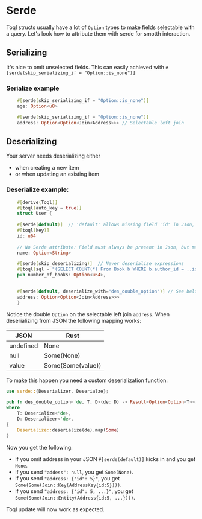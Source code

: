 
# Serde

Toql structs usually have a lot of `Option` types to make fields selectable with a query.
Let's look how to attribute them with serde for smotth interaction.

## Serializing
It's nice to omit unselected fields. This can easily achieved with `#[serde(skip_serializing_if = "Option::is_none")]`

### Serialize example
```rust
    #[serde(skip_serializing_if = "Option::is_none")]
    age: Option<u8>

    #[serde(skip_serializing_if = "Option::is_none")]
    address: Option<Option<Join<Address>>> // Selectable left join
```

## Deserializing
Your server needs deserializing either 
- when creating a new item 
- or when updating an existing item



### Deserialize example:

```rust
    #[derive(Toql)]
    #[toql(auto_key = true)]
    struct User {
    
    #[serde(default)]  // 'default' allows missing field 'id' in Json, needed typically for insert
    #[toql(key)]
    id: u64
    
    // No Serde attribute: Field must always be present in Json, but may be null -> None
    name: Option<String>

    #[serde(skip_deserializing)]  // Never deserialize expressions
    #[toql(sql = "(SELECT COUNT(*) From Book b WHERE b.author_id = ..id)")]
    pub number_of_books: Option<u64>,
   

    #[serde(default, deserialize_with="des_double_option")] // See below
    address: Option<Option<Join<Address>>> 
    }
```

Notice the double `Option` on the selectable left join `address`. 
When deserializing from JSON the following mapping works:
 
|JSON | Rust|
|-----|-----|
| undefined| None|
| null | Some(None)|
| value | Some(Some(value))|

To make this happen you need a custom deserialization function:

```rust
use serde::{Deserializer, Deserialze};

pub fn des_double_option<'de, T, D>(de: D) -> Result<Option<Option<T>>, D::Error>
where
    T: Deserialize<'de>,
    D: Deserializer<'de>,
{
    Deserialize::deserialize(de).map(Some)
}
```

Now you get the following:
- If you omit address in your JSON `#[serde(default)]` kicks in and you get `None`.
- If you send `"addess": null`, you get `Some(None)`.
- If you send `"address: {"id": 5}"`, you get `Some(Some(Join::Key(AddressKey{id:5})))`.
- If you send `"address: {"id": 5, ...}"`, you get `Some(Some(Join::Entity(Address{id:5, ...})))`.

Toql update will now work as expected.







